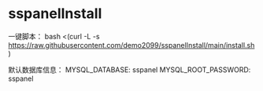 # sspanelInstall
一键脚本：
bash <(curl -L -s https://raw.githubusercontent.com/demo2099/sspanelInstall/main/install.sh)

默认数据库信息： MYSQL_DATABASE: sspanel
MYSQL_ROOT_PASSWORD: sspanel
